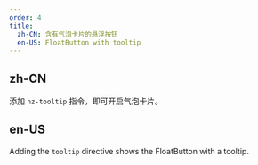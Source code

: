 ```yaml
---
order: 4
title:
  zh-CN: 含有气泡卡片的悬浮按钮
  en-US: FloatButton with tooltip
---
```


## zh-CN

添加 `nz-tooltip` 指令，即可开启气泡卡片。

## en-US

Adding the `tooltip` directive shows the FloatButton with a tooltip.
